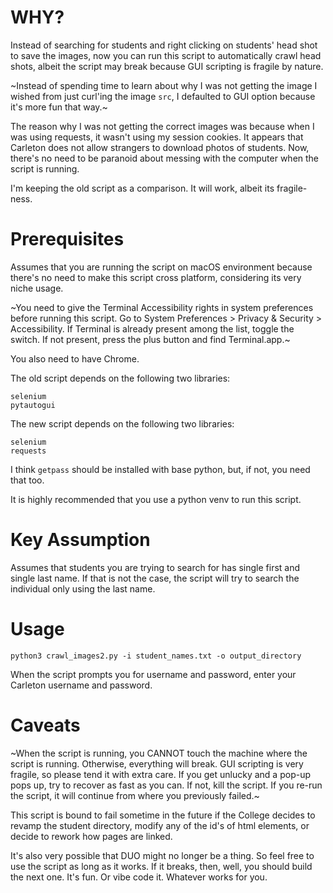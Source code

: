 WHY?
====

Instead of searching for students and right clicking on students' head shot to
save the images, now you can run this script to automatically crawl head shots,
albeit the script may break because GUI scripting is fragile by nature. 

~Instead of spending time to learn about why I was not getting the image I 
wished from just curl'ing the image `src`, I defaulted to GUI option because 
it's more fun that way.~

The reason why I was not getting the correct images was because when I was using
requests, it wasn't using my session cookies. It appears that Carleton does not 
allow strangers to download photos of students. Now, there's no need to be 
paranoid about messing with the computer when the script is running.

I'm keeping the old script as a comparison. It will work, albeit its fragile-ness.

Prerequisites
=============

Assumes that you are running the script on macOS environment because there's 
no need to make this script cross platform, considering its very niche usage. 

~You need to give the Terminal Accessibility rights in system preferences before
running this script. Go to System Preferences > Privacy & Security > 
Accessibility. If Terminal is already present among the list, toggle the switch.
If not present, press the plus button and find Terminal.app.~

You also need to have Chrome.

The old script depends on the following two libraries:

```
selenium
pytautogui
```

The new script depends on the following two libraries:

```
selenium
requests
```

I think `getpass` should be installed with base python, but, if not, you need
that too.

It is highly recommended that you use a python venv to run this script.

Key Assumption
==============

Assumes that students you are trying to search for has single first and single
last name. If that is not the case, the script will try to search the individual
only using the last name.

Usage
=====

```
python3 crawl_images2.py -i student_names.txt -o output_directory
```

When the script prompts you for username and password, enter your Carleton
username and password.

Caveats
=======

~When the script is running, you CANNOT touch the machine where the script is 
running. Otherwise, everything will break. GUI scripting is very fragile, so
please tend it with extra care. If you get unlucky and a pop-up pops up, 
try to recover as fast as you can. If not, kill the script. If you re-run the
script, it will continue from where you previously failed.~

This script is bound to fail sometime in the future if the College decides 
to revamp the student directory, modify any of the id's of html elements, 
or decide to rework how pages are linked. 

It's also very possible that DUO might no longer be a thing. So feel free to 
use the script as long as it works. If it breaks, then, well, you should build 
the next one. It's fun. Or vibe code it. Whatever works for you.
